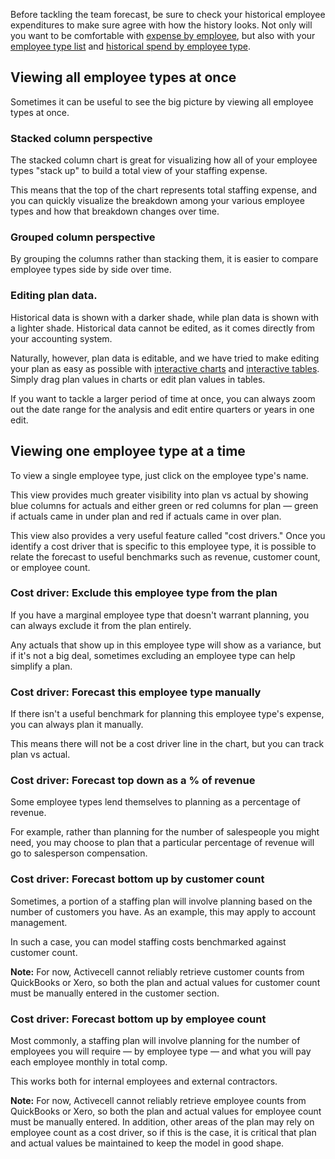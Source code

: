 Before tackling the team forecast, be sure to check your historical employee expenditures to make sure agree with how the history looks. Not only will you want to be comfortable with [expense by employee](boom), but also with your [employee type list]() and [historical spend by employee type]().

## Viewing all employee types at once

Sometimes it can be useful to see the big picture by viewing all employee types at once.

### Stacked column perspective

The stacked column chart is great for visualizing how all of your employee types "stack up" to build a total view of your staffing expense.

<!-- screenshot -->

This means that the top of the chart represents total staffing expense, and you can quickly visualize the breakdown among your various employee types and how that breakdown changes over time.

### Grouped column perspective

By grouping the columns rather than stacking them, it is easier to compare employee types side by side over time.

<!-- screenshot -->

### Editing plan data.

Historical data is shown with a darker shade, while plan data is shown with a lighter shade. Historical data cannot be edited, as it comes directly from your accounting system.

Naturally, however, plan data is editable, and we have tried to make editing your plan as easy as possible with [interactive charts]() and [interactive tables](). Simply drag plan values in charts or edit plan values in tables.

If you want to tackle a larger period of time at once, you can always zoom out the date range for the analysis and edit entire quarters or years in one edit.

## Viewing one employee type at a time

To view a single employee type, just click on the employee type's name.

<!-- screenshot -->

This view provides much greater visibility into plan vs actual by showing blue columns for actuals and either green or red columns for plan — green if actuals came in under plan and red if actuals came in over plan.

This view also provides a very useful feature called "cost drivers." Once you identify a cost driver that is specific to this employee type, it is possible to relate the forecast to useful benchmarks such as revenue, customer count, or employee count.

### Cost driver: Exclude this employee type from the plan

If you have a marginal employee type that doesn't warrant planning, you can always exclude it from the plan entirely.

<!-- screenshot -->

Any actuals that show up in this employee type will show as a variance, but if it's not a big deal, sometimes excluding an employee type can help simplify a plan.

### Cost driver: Forecast this employee type manually

If there isn't a useful benchmark for planning this employee type's expense, you can always plan it manually.

<!-- screenshot -->

This means there will not be a cost driver line in the chart, but you can track plan vs actual.

### Cost driver: Forecast top down as a % of revenue

Some employee types lend themselves to planning as a percentage of revenue.

<!-- screenshot -->

For example, rather than planning for the number of salespeople you might need, you may choose to plan that a particular percentage of revenue will go to salesperson compensation.

### Cost driver: Forecast bottom up by customer count

Sometimes, a portion of a staffing plan will involve planning based on the number of customers you have. As an example, this may apply to account management.

<!-- screenshot -->

In such a case, you can model staffing costs benchmarked against customer count.

**Note:** For now, Activecell cannot reliably retrieve customer counts from QuickBooks or Xero, so both the plan and actual values for customer count must be manually entered in the customer section.

### Cost driver: Forecast bottom up by employee count

Most commonly, a staffing plan will involve planning for the number of employees you will require — by employee type — and what you will pay each employee monthly in total comp.

<!-- screenshot -->

This works both for internal employees and external contractors.

**Note:** For now, Activecell cannot reliably retrieve employee counts from QuickBooks or Xero, so both the plan and actual values for employee count must be manually entered. In addition, other areas of the plan may rely on employee count as a cost driver, so if this is the case, it is critical that plan and actual values be maintained to keep the model in good shape.